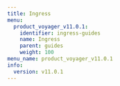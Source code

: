 ```yaml
---
title: Ingress
menu:
  product_voyager_v11.0.1:
    identifier: ingress-guides
    name: Ingress
    parent: guides
    weight: 100
menu_name: product_voyager_v11.0.1
info:
  version: v11.0.1
---
```


